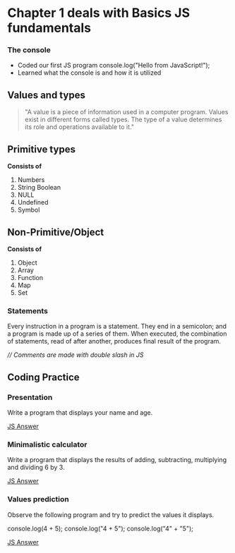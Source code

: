 # Chapter 1 deals with Basics JS fundamentals

### The console

* Coded our first JS program console.log("Hello from JavaScript!");
* Learned what the console is and how it is utilized

## Values and types

>"A value is a piece of information used in a computer program. Values exist in different forms called types. The type of a value determines its role and operations available to it."

## Primitive types

**Consists of**
1. Numbers
1. String Boolean
1. NULL
1. Undefined
1. Symbol

## Non-Primitive/Object

**Consists of**
1. Object
1. Array
1. Function
1. Map
1. Set

### Statements

Every instruction in a program is a statement. They end in a semicolon; and a program is made up of a series of them. When executed, the combination of statements, read of after another, produces final result of the program. 

*// Comments are made with double slash in JS*

## Coding Practice

### Presentation
Write a program that displays your name and age. 

[JS Answer](https://github.com/DashlinS/JSWAY/blob/master/Chapter1_basics/JS/presentation.js)

### Minimalistic calculator
Write a program that displays the results of adding, subtracting, multiplying and dividing 6 by 3.

[JS Answer](https://github.com/DashlinS/JSWAY/blob/master/Chapter1_basics/JS/calc.js)

### Values prediction
Observe the following program and try to predict the values it displays.

console.log(4 + 5);
console.log("4 + 5");
console.log("4" + "5");

[JS Answer](https://github.com/DashlinS/JSWAY/blob/master/Chapter1_basics/JS/prediction.js)
